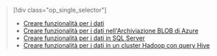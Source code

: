> [!div class="op_single_selector"]
> * [Creare funzionalità per i dati](../articles/machine-learning/team-data-science-process/create-features.md)
> * [Creare funzionalità per i dati nell'Archiviazione BLOB di Azure](../articles/machine-learning/team-data-science-process/create-features-blob.md)
> * [Creare funzionalità per i dati in SQL Server](../articles/machine-learning/team-data-science-process/create-features-sql-server.md)
> * [Creare funzionalità per i dati in un cluster Hadoop con query Hive](../articles/machine-learning/team-data-science-process/create-features-hive.md)
> 
> 

